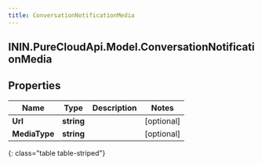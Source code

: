 ```yaml
---
title: ConversationNotificationMedia
---
```

## ININ.PureCloudApi.Model.ConversationNotificationMedia

## Properties

|Name | Type | Description | Notes|
|------------ | ------------- | ------------- | -------------|
| **Url** | **string** |  | [optional] |
| **MediaType** | **string** |  | [optional] |
{: class="table table-striped"}


